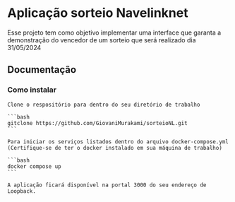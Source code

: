 # Aplicação sorteio Navelinknet

Esse projeto tem como objetivo implementar uma interface que garanta a demonstração do vencedor de um sorteio que será realizado dia 31/05/2024

## Documentação

### Como instalar

    Clone o respositório para dentro do seu diretório de trabalho

    ```bash
    gitclone https://github.com/GiovaniMurakami/sorteioNL.git
    ```

    Para iniciar os serviços listados dentro do arquivo docker-compose.yml (Certifique-se de ter o docker instalado em sua máquina de trabalho)

    ```bash
    docker compose up
    ```

    A aplicação ficará disponível na portal 3000 do seu endereço de Loopback.
